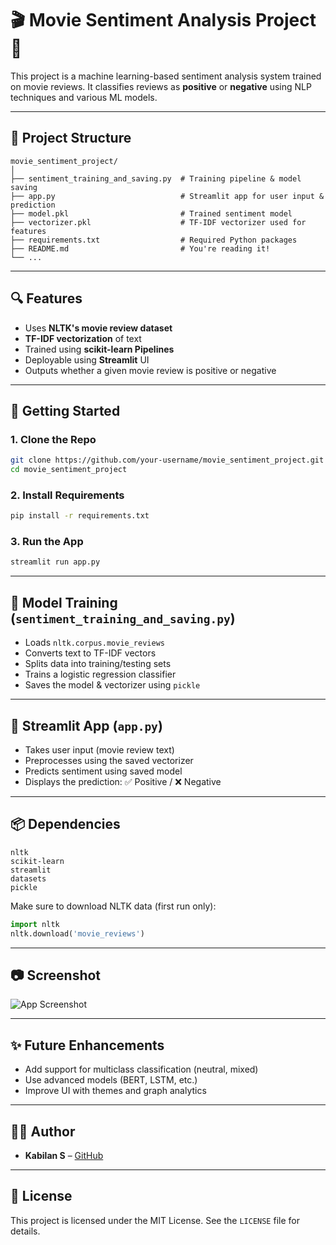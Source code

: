 # 🎬 Movie Sentiment Analysis Project 🎯

This project is a machine learning-based sentiment analysis system trained on movie reviews. It classifies reviews as **positive** or **negative** using NLP techniques and various ML models.

---

## 📁 Project Structure

```
movie_sentiment_project/
│
├── sentiment_training_and_saving.py  # Training pipeline & model saving
├── app.py                            # Streamlit app for user input & prediction
├── model.pkl                         # Trained sentiment model
├── vectorizer.pkl                    # TF-IDF vectorizer used for features
├── requirements.txt                  # Required Python packages
├── README.md                         # You're reading it!
└── ...
```

---

## 🔍 Features

- Uses **NLTK's movie review dataset**
- **TF-IDF vectorization** of text
- Trained using **scikit-learn Pipelines**
- Deployable using **Streamlit** UI
- Outputs whether a given movie review is positive or negative

---

## 🚀 Getting Started

### 1. Clone the Repo

```bash
git clone https://github.com/your-username/movie_sentiment_project.git
cd movie_sentiment_project
```

### 2. Install Requirements

```bash
pip install -r requirements.txt
```

### 3. Run the App

```bash
streamlit run app.py
```

---

## 🧠 Model Training (`sentiment_training_and_saving.py`)

- Loads `nltk.corpus.movie_reviews`
- Converts text to TF-IDF vectors
- Splits data into training/testing sets
- Trains a logistic regression classifier
- Saves the model & vectorizer using `pickle`

---

## 🎯 Streamlit App (`app.py`)

- Takes user input (movie review text)
- Preprocesses using the saved vectorizer
- Predicts sentiment using saved model
- Displays the prediction: ✅ Positive / ❌ Negative

---

## 📦 Dependencies

```
nltk
scikit-learn
streamlit
datasets
pickle
```

Make sure to download NLTK data (first run only):

```python
import nltk
nltk.download('movie_reviews')
```

---

## 📷 Screenshot

![App Screenshot](screenshot.png)

---

## ✨ Future Enhancements

- Add support for multiclass classification (neutral, mixed)
- Use advanced models (BERT, LSTM, etc.)
- Improve UI with themes and graph analytics

---

## 🧑‍💻 Author

- **Kabilan S** – [GitHub](https://github.com/Its-me-TechkyKabilan)

---

## 📜 License

This project is licensed under the MIT License. See the `LICENSE` file for details.
